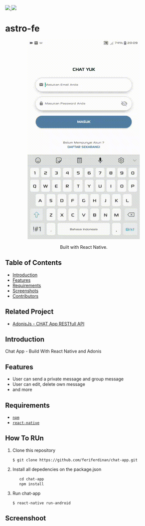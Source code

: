 <a href="">
  <img src="https://img.shields.io/badge/Project-Website-brightgreen.svg"/>
</a>

<a href="">
  <img src="https://img.shields.io/badge/Progress-60%20%25-red.svg"/>
</a>

# astro-fe


  <p align="center">
  <img  src="https://github.com/feriferdinan/chat-app/blob/master/t_video61656966603336584081.gif"/>
  </p>
  <p align="center">
  Built with React Native.
   </p>

## Table of Contents

- [Introduction](#introduction)
- [Features](#features)
- [Requirements](#requirements)
- [Screenshots](#screenshots)
- [Contributors](#contributors)

## Related Project
* <a href="https://github.com/feriferdinan/chat-app-backend-adonis">AdonisJs - CHAT App RESTfull API</a>

## Introduction
Chat App - Build With React Native and Adonis

## Features
* User can send a private message and group message
* User can edit, delete own message
* and more
## Requirements
* [`npm`](https://www.npmjs.com/get-npm)
* [`react-native`](https://facebook.github.io/react-native/)


## How To RUn

1. Clone this repository
   ```
   $ git clone https://github.com/feriferdinan/chat-app.git
   ```
2. Install all depedencies on the package.json
   ```
      cd chat-app
      npm install
   ```
3. Run chat-app
   ```
   $ react-native run-android
   ```

## Screenshoot
<div align="center">
    <img width="200" src="">

</div>
